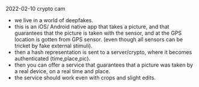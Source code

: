 2022-02-10 crypto cam

- we live in a world of deepfakes.
- this is an iOS/ Android native app that takes a picture, and that guarantees that the picture is taken with the sensor, and at the GPS location is gotten from GPS sensor. (even though all sensors can be tricket by fake external stimuli).
- then a hash representation is sent to a server/crypto, where it becomes authenticated (time,place,pic).
- then you can offer a service that guarantees that a picture was taken by a real device, on a real time and place.
- the service should work even with crops and slight edits.
